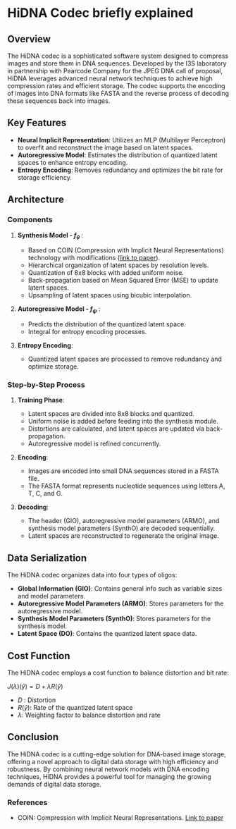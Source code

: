 # HiDNA Codec briefly explained

## Overview

The HiDNA codec is a sophisticated software system designed to compress images and store them in DNA sequences. Developed by the I3S laboratory in partnership with Pearcode Company for the JPEG DNA call of proposal, HiDNA leverages advanced neural network techniques to achieve high compression rates and efficient storage. The codec supports the encoding of images into DNA formats like FASTA and the reverse process of decoding these sequences back into images.

## Key Features

- **Neural Implicit Representation**: Utilizes an MLP (Multilayer Perceptron) to overfit and reconstruct the image based on latent spaces.
- **Autoregressive Model**: Estimates the distribution of quantized latent spaces to enhance entropy encoding.
- **Entropy Encoding**: Removes redundancy and optimizes the bit rate for storage efficiency.

## Architecture

### Components

1. **Synthesis Model - $f_\theta$** :
   - Based on COIN (Compression with Implicit Neural Representations) technology with modifications ([link to paper](https://arxiv.org/pdf/2103.03123)).
   - Hierarchical organization of latent spaces by resolution levels.
   - Quantization of 8x8 blocks with added uniform noise.
   - Back-propagation based on Mean Squared Error (MSE) to update latent spaces.
   - Upsampling of latent spaces using bicubic interpolation.

2. **Autoregressive Model - $f_{\psi}$** :
   - Predicts the distribution of the quantized latent space.
   - Integral for entropy encoding processes.

3. **Entropy Encoding**:
   - Quantized latent spaces are processed to remove redundancy and optimize storage.

### Step-by-Step Process

1. **Training Phase**:
   - Latent spaces are divided into 8x8 blocks and quantized.
   - Uniform noise is added before feeding into the synthesis module.
   - Distortions are calculated, and latent spaces are updated via back-propagation.
   - Autoregressive model is refined concurrently.

2. **Encoding**:
   - Images are encoded into small DNA sequences stored in a FASTA file.
   - The FASTA format represents nucleotide sequences using letters A, T, C, and G.

3. **Decoding**:
   - The header (GIO), autoregressive model parameters (ARMO), and synthesis model parameters (SynthO) are decoded sequentially.
   - Latent spaces are reconstructed to regenerate the original image.

## Data Serialization

The HiDNA codec organizes data into four types of oligos:
- **Global Information (GIO)**: Contains general info such as variable sizes and model parameters.
- **Autoregressive Model Parameters (ARMO)**: Stores parameters for the autoregressive model.
- **Synthesis Model Parameters (SynthO)**: Stores parameters for the synthesis model.
- **Latent Space (DO)**: Contains the quantized latent space data.

## Cost Function

The HiDNA codec employs a cost function to balance distortion and bit rate:

$J(\lambda)(ŷ) = D + \lambda R(ŷ)$
- $D$ : Distortion
- $R(ŷ)$: Rate of the quantized latent space
- $\lambda$: Weighting factor to balance distortion and rate

## Conclusion

The HiDNA codec is a cutting-edge solution for DNA-based image storage, offering a novel approach to digital data storage with high efficiency and robustness. By combining neural network models with DNA encoding techniques, HiDNA provides a powerful tool for managing the growing demands of digital data storage.

### References

- COIN: Compression with Implicit Neural Representations. [Link to paper](https://arxiv.org/pdf/2103.03123)
